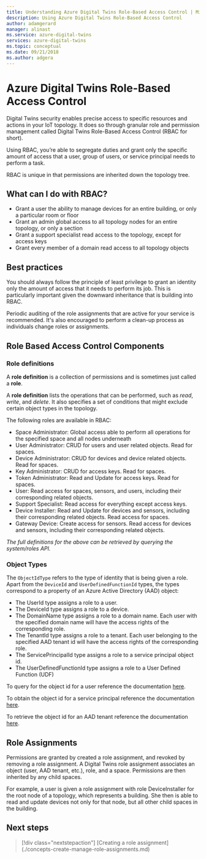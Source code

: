 ```yaml
---
title: Understanding Azure Digital Twins Role-Based Access Control | Microsoft Docs
description: Using Azure Digital Twins Role-Based Access Control
author: adamgerard
manager: alinast
ms.service: azure-digital-twins
services: azure-digital-twins
ms.topic: conceptual
ms.date: 09/21/2018
ms.author: adgera
---
```


# Azure Digital Twins Role-Based Access Control

Digital Twins security enables precise access to specific resources and actions in your IoT topology. It does so through granular role and permission management called Digital Twins Role-Based Access Control (RBAC for short).

Using RBAC, you’re able to segregate duties and grant only the specific amount of access that a user, group of users, or service principal needs to perform a task.

RBAC is unique in that permissions are inherited down the topology tree.

## What can I do with RBAC?

* Grant a user the ability to manage devices for an entire building, or only a particular room or floor
* Grant an admin global access to all topology nodes for an entire topology, or only a section
* Grant a support specialist read access to the topology, except for access keys
* Grant every member of a domain read access to all topology objects

## Best practices

You should always follow the principle of least privilege to grant an identity only the amount of access that it needs to perform its job. This is particularly important given the downward inheritance that is building into RBAC.

Periodic auditing of the role assignments that are active for your service is recommended. It's also encouraged to perform a clean-up process as individuals change roles or assignments.

## Role Based Access Control Components

### Role definitions

A **role definition** is a collection of permissions and is sometimes just called a **role**.

A **role definition** lists the operations that can be performed, such as *read*, *write*, and *delete*. It also specifies a set of conditions that might exclude certain object types in the topology.

The following roles are available in RBAC:

* Space Administrator: Global access able to perform all operations for the specified space and all nodes underneath
* User Administrator: CRUD for users and user related objects. Read for spaces.
* Device Administrator: CRUD for devices and device related objects. Read for spaces.
* Key Administrator: CRUD for access keys. Read for spaces.
* Token Administrator: Read and Update for access keys. Read for spaces.
* User: Read access for spaces, sensors, and users, including their corresponding related objects.
* Support Specialist: Read access for everything except access keys.
* Device Installer: Read and Update for devices and sensors, including their corresponding related objects. Read access for spaces.
* Gateway Device: Create access for sensors. Read access for devices and sensors, including their corresponding related objects.

*The full definitions for the above can be retrieved by querying the system/roles API.*

### Object Types

The `ObjectIdType` refers to the type of identity that is being given a role. Apart from the `DeviceId` and `UserDefinedFunctionId` types, the types correspond to a property of an Azure Active Directory (AAD) object:
  
* The UserId type assigns a role to a user.
* The DeviceId type assigns a role to a device.
* The DomainName type assigns a role to a domain name. Each user with the specified domain name will have the access rights of the corresponding role.
* The TenantId type assigns a role to a tenant. Each user belonging to the specified AAD tenant id will have the access rights of the corresponding role.
* The ServicePrincipalId type assigns a role to a service principal object id.
* The UserDefinedFunctionId type assigns a role to a User Defined Function (UDF)

To query for the object id for a user reference the documentation [here](https://docs.microsoft.com/en-us/powershell/module/azuread/get-azureaduser?view=azureadps-2.0).

To obtain the object id for a service principal reference the documentation [here](https://docs.microsoft.com/en-us/powershell/module/azurerm.resources/get-azurermadserviceprincipal?view=azurermps-6.8.1).

To retrieve the object id for an AAD tenant reference the documentation [here](https://docs.microsoft.com/en-us/azure/active-directory/develop/quickstart-create-new-tenant).

## Role Assignments

Permissions are granted by created a role assignment, and revoked by removing a role assignment. A Digital Twins role assignment associates an object (user, AAD tenant, etc.), role, and a space. Permissions are then inherited by any child spaces.

For example, a user is given a role assignment with role DeviceInstaller for the root node of a topology, which represents a building. She then is able to read and update devices not only for that node, but all other child spaces in the building.

## Next steps

> [!div class="nextstepaction"]
> [Creating a role assignment] (./concepts-create-manage-role-assignments.md)